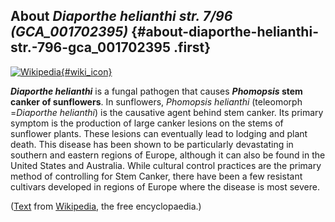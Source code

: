 About *Diaporthe helianthi str. 7/96 (GCA\_001702395)* {#about-diaporthe-helianthi-str.-796-gca_001702395 .first}
------------------------------------------------------

[![Wikipedia](/img/wikipedia_logo_v2_en.png){#wiki_icon}](http://en.wikipedia.org/wiki/Diaporthe_helianthi)

***Diaporthe helianthi*** is a fungal pathogen that causes ***Phomopsis*
stem canker of sunflowers**. In sunflowers, *Phomopsis helianthi*
(teleomorph =*Diaporthe helianthi*) is the causative agent behind stem
canker. Its primary symptom is the production of large canker lesions on
the stems of sunflower plants. These lesions can eventually lead to
lodging and plant death. This disease has been shown to be particularly
devastating in southern and eastern regions of Europe, although it can
also be found in the United States and Australia. While cultural control
practices are the primary method of controlling for Stem Canker, there
have been a few resistant cultivars developed in regions of Europe where
the disease is most severe.

([Text](http://en.wikipedia.org/wiki/Diaporthe_helianthi) from
[Wikipedia](http://en.wikipedia.org/), the free encyclopaedia.)
